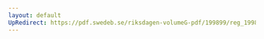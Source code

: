 ```yaml
---
layout: default
UpRedirect: https://pdf.swedeb.se/riksdagen-volumeG-pdf/199899/reg_199899/reg_199899_0001.pdf
---
```

